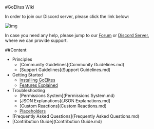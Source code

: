 #GoElites Wiki

In order to join our Discord server, please click the link below:

[![img][img]][Discord Server]

In case you need any help, please jump to our [Forum][Forum] or [Discord Server][Discord Server], where we can provide support.

##Content
- Principles
	- [Community Guidelines](Community Guidelines.md)
	- [Support Guidelines](Support Guidelines.md)
- Getting Started
	- [Installing GoElites](Installation.md)
	- [Features Explained](Features.md)
- Troubleshooting
	- [Permissions System](Permissions System.md)
	- [JSON Explanations](JSON Explanations.md)
	- [Custom Reactions](Custom Reactions.md)
	- [Placeholders](Placeholders.md)
- [Frequently Asked Questions](Frequently Asked Questions.md)
- [Contribution Guide](Contribution Guide.md)

[img]: https://cdn.discordapp.com/attachments/202743183774318593/210580315381563392/discord.png
[Discord Server]: https://discord.gg/m7RctYk
[Forum]: https://goelites.net